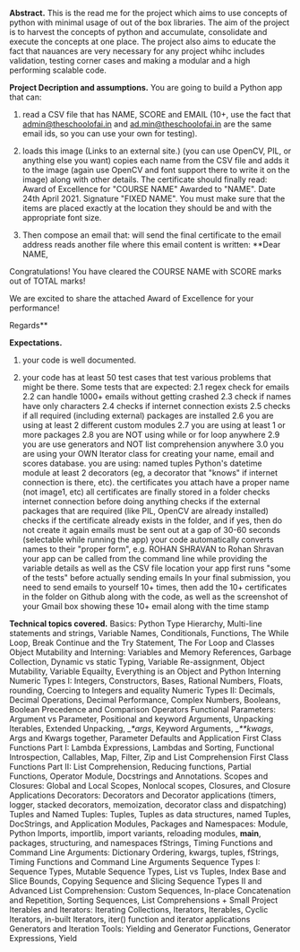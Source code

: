 **Abstract.**
This is the read me for the project which aims to use concepts of python with minimal usage of out of the box libraries.
The aim of the project is to harvest the concepts of python and accumulate, consolidate and execute the concepts at one place.
The project also aims to educate the fact that nauances are very necessary for any project whihc includes validation, testing corner cases 
and making a modular and a high performing scalable code.

**Project Decription and assumptions.**
You are going to build a Python app that can:
1. read a CSV file that has NAME, SCORE and EMAIL (10+, use the fact that admin@theschoolofai.in and ad.min@theschoolofai.in are the same email ids, so you can use your own for testing).

2. loads this image (Links to an external site.) (you can use OpenCV, PIL, or anything else you want)
copies each name from the CSV file and adds it to the image (again use OpenCV and font support there to write it on the image) along with other details. The certificate should finally read:
Award of Excellence for "COURSE NAME" Awarded to "NAME". Date 24th April 2021. Signature "FIXED NAME". You must make sure that the items are placed exactly at the location they should be and with the appropriate font size. 

3. Then compose an email that:
will send the final certificate to the email address
reads another file where this email content is written:
**Dear NAME,

Congratulations! You have cleared the COURSE NAME with SCORE marks out of TOTAL marks!

We are excited to share the attached Award of Excellence for your performance!

Regards**

**Expectations.**
1. your code is well documented.

2. your code has at least 50 test cases that test various problems that might be there. Some tests that are expected:
  2.1 regex check for emails
  2.2 can handle 1000+ emails without getting crashed 
  2.3 check if names have only characters
  2.4 checks if internet connection exists
  2.5 checks if all required (including external) packages are installed
  2.6 you are using at least 2 different custom modules
  2.7 you are using at least 1 or more packages
2.8 you are NOT using while or for loop anywhere
2.9 you are use generators and NOT list comprehension anywhere
3.0 you are using your OWN Iterator class for creating your name, email and scores database.
you are using:
named tuples
Python's datetime module
at least 2 decorators (eg, a decorator that "knows" if internet connection is there, etc).
the certificates you attach have a proper name (not image1, etc)
all certificates are finally stored in a folder
checks internet connection before doing anything
checks if the external packages that are required (like PIL, OpenCV are already installed)
checks if the certificate already exists in the folder, and if yes, then do not create it again
emails must be sent out at a gap of 30-60 seconds (selectable while running the app)
your code automatically converts names to their "proper form", e.g. ROHAN SHRAVAN to Rohan Shravan
your app can be called from the command line while providing the variable details as well as the CSV file location
your app first runs "some of the tests" before actually sending emails
In your final submission, you need to send emails to yourself 10+ times, then add the 10+ certificates in the folder on Github along with the code, as well as the screenshot of your Gmail box showing these 10+ email along with the time stamp

**Technical topics covered.**
  Basics: Python Type Hierarchy, Multi-line statements and strings, Variable Names, Conditionals, Functions, The While Loop, Break Continue and the Try Statement, The For Loop and Classes
  Object Mutability and Interning: Variables and Memory References, Garbage Collection, Dynamic vs static Typing, Variable Re-assignment, Object Mutability, Variable Equailty, Everything is an Object and Python Interning
  Numeric Types I: Integers, Constructors, Bases, Rational Numbers, Floats, rounding, Coercing to Integers and equality
  Numeric Types II: Decimals, Decimal Operations, Decimal Performance, Complex Numbers, Booleans, Boolean Precedence and Comparison Operators
  Functional Parameters: Argument vs Parameter, Positional and keyword Arguments, Unpacking Iterables, Extended Unpacking, __*args_, Keyword Arguments, __**kwags_, Args and Kwargs together, Parameter Defaults and Application
  First Class Functions Part I: Lambda Expressions, Lambdas and Sorting, Functional Introspection, Callables, Map, Filter, Zip and List Comprehension
  First Class Functions Part II: List Comprehension, Reducing functions, Partial Functions, Operator Module, Docstrings and Annotations.
  Scopes and Closures: Global and Local Scopes, Nonlocal scopes, Closures, and Closure Applications
  Decorators: Decorators and Decorator applications (timers, logger, stacked decorators, memoization, decorator class and dispatching)
  Tuples and Named Tuples: Tuples, Tuples as data structures, named Tuples, DocStrings, and Application
  Modules, Packages and Namespaces: Module, Python Imports, importlib, import variants, reloading modules, __main__, packages, structuring, and namespaces
  fStrings, Timing Functions and Command Line Arguments: Dictionary Ordering, kwargs, tuples, fStrings, Timing Functions and Command Line Arguments
  Sequence Types I: Sequence Types, Mutable Sequence Types, List vs Tuples, Index Base and Slice Bounds, Copying Sequence and Slicing
  Sequence Types II and Advanced List Comprehension: Custom Sequences, In-place Concatenation and Repetition, Sorting Sequences, List Comprehensions + Small Project
  Iterables and Iterators: Iterating Collections, Iterators, Iterables, Cyclic Iterators, in-built Iterators, iter() function and iterator applications
  Generators and Iteration Tools: Yielding and Generator Functions, Generator Expressions, Yield
